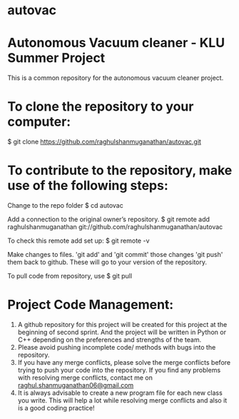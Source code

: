 # autovac
# Autonomous Vacuum cleaner - KLU Summer Project

This is a common repository for the autonomous vacuum cleaner project.

# To clone the repository to your computer:

$ git clone https://github.com/raghulshanmuganathan/autovac.git
 
#  To contribute to the repository, make use of the following steps:
 
 Change to the repo folder 
 $ cd autovac
 
 Add a connection to the original owner’s repository.
 $ git remote add raghulshanmuganathan git://github.com/raghulshanmuganathan/autovac
 
 To check this remote add set up:
 $ git remote -v
 
Make changes to files.
'git add' and 'git commit' those changes
'git push' them back to github. These will go to your version of the repository.
 
To pull code from repository, use 
$ git pull

# Project Code Management:
1. A github repository for this project will be created for this project at the beginning of second sprint. And the project will be written in Python or C++ depending on the preferences and strengths of the team.
2. Please avoid pushing incomplete code/ methods with bugs into the repository.
3. If you have any merge conflicts, please solve the merge conflicts before trying to push your code into the repository. If you find any problems with resolving merge conflicts, contact me on raghul.shanmuganathan06@gmail.com
4. It is always advisable to create a new program file for each new class you write. This will help a lot while resolving merge conflicts and also it is a good coding practice!
